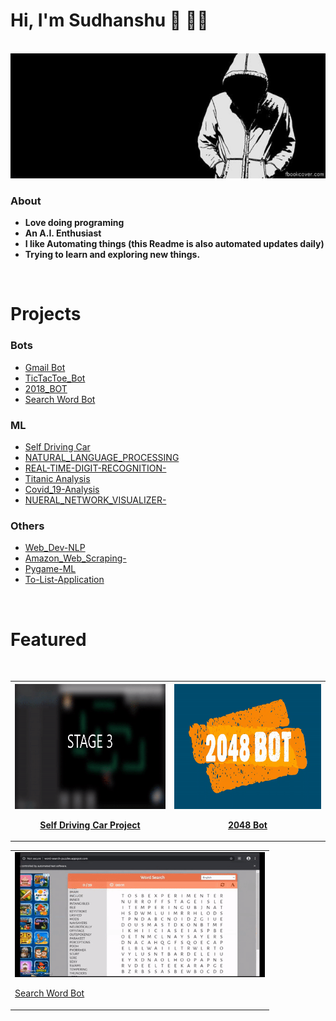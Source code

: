 
# Hi, I'm Sudhanshu 👋 👨‍💻 

<br>

<img src=https://github.com/Sudhanshu1304/Sudhanshu1304/blob/master/IMG/pic12.jpg height="200px" width="900px">

<br>

### **About** 

* **Love doing programing** 
* **An A.I. Enthusiast**
* **I like Automating things (this Readme is also automated updates daily)**
* **Trying to learn and exploring  new things.**

<br>

#  **Projects**

### Bots 

* [Gmail Bot](https://github.com/Sudhanshu1304/GMAIL_BOT)
* [TicTacToe_Bot](https://github.com/Sudhanshu1304/TicTacToe_Bot)
* [2018_BOT](https://github.com/Sudhanshu1304/2048_BOT)
* [Search Word Bot](https://github.com/Sudhanshu1304/SEARCH_WORD_BOT)

### ML

* [Self Driving Car](https://github.com/Sudhanshu1304/SELF_DRIVING_CAR)
* [NATURAL_LANGUAGE_PROCESSING](https://github.com/Sudhanshu1304/NATURAL_LANGUAGE_PROCESSING)
* [REAL-TIME-DIGIT-RECOGNITION-](https://github.com/Sudhanshu1304/REAL-TIME-DIGIT-RECOGNITION-)
* [Titanic Analysis](https://github.com/Sudhanshu1304/Data-Analysis-Tools)
* [Covid_19-Analysis](https://github.com/Sudhanshu1304/Covid_19-Analysis)
* [NUERAL_NETWORK_VISUALIZER-](https://github.com/Sudhanshu1304/NUERAL_NETWORK_VISUALIZER-)

### Others

* [Web_Dev-NLP](https://github.com/Sudhanshu1304/Web_Development_FLASK)
* [Amazon_Web_Scraping-](https://github.com/Sudhanshu1304/Amazon_Web_Scraping-)
* [Pygame-ML](https://github.com/Sudhanshu1304/A.I--Hit__TARGET)
* [To-List-Application](https://github.com/Sudhanshu1304/To-Do-List)

<br>

# Featured
<br>

<table>

<tr>
<th>

<img src="https://github.com/Sudhanshu1304/Sudhanshu1304/blob/master/GIF/Self_dc.gif" height="200px" width="400px" >

[Self Driving Car Project](https://github.com/Sudhanshu1304/SELF_DRIVING_CAR)

</th>
<th>

<img src="https://github.com/Sudhanshu1304/Sudhanshu1304/blob/master/GIF/2048.gif"  height="200px" width="400px" >

[2048 Bot](https://github.com/Sudhanshu1304/2048_BOT)

</th>
</tr>

</table>

<table>


<tr>
<td>

<img src="https://github.com/Sudhanshu1304/Sudhanshu1304/blob/master/GIF/serach_word.gif"  height="200px" width="400px" >

[Search Word Bot ](https://github.com/Sudhanshu1304/SEARCH_WORD_BOT)



</td>
</tr>


</table>
    